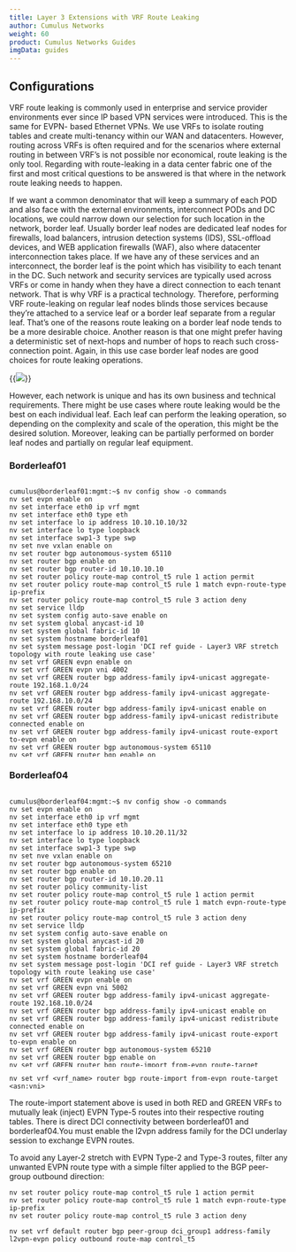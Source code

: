 ```yaml
---
title: Layer 3 Extensions with VRF Route Leaking
author: Cumulus Networks
weight: 60
product: Cumulus Networks Guides
imgData: guides
---
```

<style>
  .scroll{
    height: 500px;
    overflow-y: auto;
  }
</style>


## Configurations

VRF route leaking is commonly used in enterprise and service provider environments ever since IP based VPN services were introduced. This is the same for EVPN- based Ethernet VPNs. We use VRFs to isolate routing tables and create multi-tenancy within our WAN and datacenters. However, routing across VRFs is often required and for the scenarios where external routing in between VRF’s is not possible nor economical, route leaking is the only tool. Regarding with route-leaking in a data center fabric one of the first and most critical questions to be answered is that where in the network route leaking needs to happen.  

If we want a common denominator that will  keep a summary of each POD and also face with the external environments, interconnect PODs and DC locations, we could narrow down our selection for such location in the network, border leaf. Usually border leaf nodes are dedicated leaf nodes for firewalls, load balancers, intrusion detection systems (IDS), SSL-offload devices, and WEB application firewalls (WAF), also where datacenter interconnection takes place. If we have any of these services and an interconnect, the border leaf is the point which has visibility to each tenant in the DC. Such network and security services are typically used across VRFs or come in handy when they have a direct connection to each tenant network. That is why VRF is a practical technology. Therefore, performing VRF route-leaking on regular leaf nodes blinds those services because they’re attached to a service leaf or a border leaf separate from a regular leaf. That’s one of the reasons route leaking on a border leaf node tends to be a more desirable choice. Another reason is that one might prefer having a deterministic set of next-hops and number of hops to reach such cross-connection point. Again, in this use case border leaf nodes are good choices for route leaking operations. 

{{<img src= "/images/guides/route-leaking.png">}}

However, each network is unique and has its own business and technical requirements. There might be use cases where route leaking would be the best on each individual leaf. Each leaf can perform the leaking operation, so depending on the complexity and scale of the operation, this might be the desired solution. Moreover, leaking can be partially performed on border leaf nodes and partially on regular leaf equipment.  

### Borderleaf01

<div class=scroll>

```
cumulus@borderleaf01:mgmt:~$ nv config show -o commands 
nv set evpn enable on 
nv set interface eth0 ip vrf mgmt 
nv set interface eth0 type eth 
nv set interface lo ip address 10.10.10.10/32 
nv set interface lo type loopback 
nv set interface swp1-3 type swp 
nv set nve vxlan enable on 
nv set router bgp autonomous-system 65110 
nv set router bgp enable on 
nv set router bgp router-id 10.10.10.10 
nv set router policy route-map control_t5 rule 1 action permit 
nv set router policy route-map control_t5 rule 1 match evpn-route-type ip-prefix 
nv set router policy route-map control_t5 rule 3 action deny 
nv set service lldp 
nv set system config auto-save enable on 
nv set system global anycast-id 10 
nv set system global fabric-id 10 
nv set system hostname borderleaf01 
nv set system message post-login 'DCI ref guide - Layer3 VRF stretch topology with route leaking use case' 
nv set vrf GREEN evpn enable on 
nv set vrf GREEN evpn vni 4002 
nv set vrf GREEN router bgp address-family ipv4-unicast aggregate-route 192.168.1.0/24 
nv set vrf GREEN router bgp address-family ipv4-unicast aggregate-route 192.168.10.0/24 
nv set vrf GREEN router bgp address-family ipv4-unicast enable on 
nv set vrf GREEN router bgp address-family ipv4-unicast redistribute connected enable on 
nv set vrf GREEN router bgp address-family ipv4-unicast route-export to-evpn enable on 
nv set vrf GREEN router bgp autonomous-system 65110 
nv set vrf GREEN router bgp enable on 
nv set vrf GREEN router bgp route-import from-evpn route-target 65210:5001 
nv set vrf GREEN router bgp route-import from-evpn route-target 65210:5002 
nv set vrf GREEN router bgp route-import from-evpn route-target ANY:4001 
nv set vrf GREEN router bgp route-import from-evpn route-target ANY:4002 
nv set vrf GREEN router bgp router-id 10.10.10.10 
nv set vrf RED evpn enable on 
nv set vrf RED evpn vni 4001 
nv set vrf RED router bgp address-family ipv4-unicast aggregate-route 192.168.2.0/24 
nv set vrf RED router bgp address-family ipv4-unicast aggregate-route 192.168.20.0/24 
nv set vrf RED router bgp address-family ipv4-unicast enable on 
nv set vrf RED router bgp address-family ipv4-unicast redistribute connected enable on 
nv set vrf RED router bgp address-family ipv4-unicast route-export to-evpn enable on 
nv set vrf RED router bgp address-family ipv4-unicast route-import 
nv set vrf RED router bgp autonomous-system 65110 
nv set vrf RED router bgp enable on 
nv set vrf RED router bgp route-import from-evpn route-target 65210:5001 
nv set vrf RED router bgp route-import from-evpn route-target 65210:5002 
nv set vrf RED router bgp route-import from-evpn route-target ANY:4001 
nv set vrf RED router bgp route-import from-evpn route-target ANY:4002 
nv set vrf RED router bgp router-id 10.10.10.10 
nv set vrf default router bgp address-family ipv4-unicast enable on 
nv set vrf default router bgp address-family ipv4-unicast network 10.10.10.10/32 
nv set vrf default router bgp address-family l2vpn-evpn enable on 
nv set vrf default router bgp enable on 
nv set vrf default router bgp neighbor swp1 peer-group underlay 
nv set vrf default router bgp neighbor swp1 type unnumbered 
nv set vrf default router bgp neighbor swp2 peer-group underlay 
nv set vrf default router bgp neighbor swp2 type unnumbered 
nv set vrf default router bgp neighbor swp3 peer-group dci_group1 
nv set vrf default router bgp neighbor swp3 type unnumbered 
nv set vrf default router bgp peer-group dci_group1 address-family ipv4-unicast enable on 
nv set vrf default router bgp peer-group dci_group1 address-family l2vpn-evpn enable on 
nv set vrf default router bgp peer-group dci_group1 address-family l2vpn-evpn policy outbound route-map control_t5 
nv set vrf default router bgp peer-group dci_group1 remote-as external 
nv set vrf default router bgp peer-group underlay address-family ipv4-unicast 
nv set vrf default router bgp peer-group underlay address-family l2vpn-evpn enable on 
nv set vrf default router bgp peer-group underlay remote-as external 
```
</div>

### Borderleaf04

<div class=scroll>

```
cumulus@borderleaf04:mgmt:~$ nv config show -o commands 
nv set evpn enable on 
nv set interface eth0 ip vrf mgmt 
nv set interface eth0 type eth 
nv set interface lo ip address 10.10.20.11/32 
nv set interface lo type loopback 
nv set interface swp1-3 type swp 
nv set nve vxlan enable on 
nv set router bgp autonomous-system 65210 
nv set router bgp enable on 
nv set router bgp router-id 10.10.20.11 
nv set router policy community-list 
nv set router policy route-map control_t5 rule 1 action permit 
nv set router policy route-map control_t5 rule 1 match evpn-route-type ip-prefix 
nv set router policy route-map control_t5 rule 3 action deny 
nv set service lldp 
nv set system config auto-save enable on 
nv set system global anycast-id 20 
nv set system global fabric-id 20 
nv set system hostname borderleaf04 
nv set system message post-login 'DCI ref guide - Layer3 VRF stretch topology with route leaking use case' 
nv set vrf GREEN evpn enable on 
nv set vrf GREEN evpn vni 5002 
nv set vrf GREEN router bgp address-family ipv4-unicast aggregate-route 192.168.10.0/24 
nv set vrf GREEN router bgp address-family ipv4-unicast enable on 
nv set vrf GREEN router bgp address-family ipv4-unicast redistribute connected enable on 
nv set vrf GREEN router bgp address-family ipv4-unicast route-export to-evpn enable on 
nv set vrf GREEN router bgp autonomous-system 65210 
nv set vrf GREEN router bgp enable on 
nv set vrf GREEN router bgp route-import from-evpn route-target 65110:4001 
nv set vrf GREEN router bgp route-import from-evpn route-target 65110:4002 
nv set vrf GREEN router bgp route-import from-evpn route-target ANY:5001 
nv set vrf GREEN router bgp route-import from-evpn route-target ANY:5002 
nv set vrf GREEN router bgp router-id 10.10.20.11 
nv set vrf RED evpn enable on 
nv set vrf RED evpn vni 5001 
nv set vrf RED router bgp address-family ipv4-unicast aggregate-route 192.168.20.0/24 
nv set vrf RED router bgp address-family ipv4-unicast enable on 
nv set vrf RED router bgp address-family ipv4-unicast redistribute connected enable on 
nv set vrf RED router bgp address-family ipv4-unicast route-export to-evpn enable on 
nv set vrf RED router bgp autonomous-system 65210 
nv set vrf RED router bgp enable on 
nv set vrf RED router bgp route-import from-evpn route-target 65110:4001 
nv set vrf RED router bgp route-import from-evpn route-target 65110:4002 
nv set vrf RED router bgp route-import from-evpn route-target ANY:5001 
nv set vrf RED router bgp route-import from-evpn route-target ANY:5002 
nv set vrf RED router bgp router-id 10.10.20.11 
nv set vrf RED router static 
nv set vrf default router bgp address-family ipv4-unicast enable on 
nv set vrf default router bgp address-family ipv4-unicast network 10.10.20.11/32 
nv set vrf default router bgp address-family l2vpn-evpn enable on 
nv set vrf default router bgp enable on 
nv set vrf default router bgp neighbor swp1 peer-group underlay 
nv set vrf default router bgp neighbor swp1 type unnumbered 
nv set vrf default router bgp neighbor swp2 peer-group underlay 
nv set vrf default router bgp neighbor swp2 type unnumbered 
nv set vrf default router bgp neighbor swp3 peer-group dci_group1 
nv set vrf default router bgp neighbor swp3 type unnumbered 
nv set vrf default router bgp peer-group dci_group1 address-family ipv4-unicast enable on 
nv set vrf default router bgp peer-group dci_group1 address-family l2vpn-evpn enable on 
nv set vrf default router bgp peer-group dci_group1 address-family l2vpn-evpn policy outbound route-map control_t5 
nv set vrf default router bgp peer-group dci_group1 remote-as external 
nv set vrf default router bgp peer-group underlay address-family l2vpn-evpn enable on 
nv set vrf default router bgp peer-group underlay remote-as external 
```

</div>

`nv set vrf <vrf_name> router bgp route-import from-evpn route-target <asn:vni>`

The route-import statement above is used in both RED and GREEN VRFs to mutually leak (inject) EVPN Type-5 routes into their respective routing tables. There is direct DCI connectivity between borderleaf01 and borderleaf04.You must enable the l2vpn address family for the DCI underlay session to exchange EVPN routes. 

To avoid any Layer-2 stretch with EVPN Type-2 and Type-3 routes, filter any unwanted EVPN route type with a simple filter applied to the BGP peer-group outbound direction: 

```
nv set router policy route-map control_t5 rule 1 action permit 
nv set router policy route-map control_t5 rule 1 match evpn-route-type ip-prefix 
nv set router policy route-map control_t5 rule 3 action deny 
 
nv set vrf default router bgp peer-group dci_group1 address-family l2vpn-evpn policy outbound route-map control_t5 
```